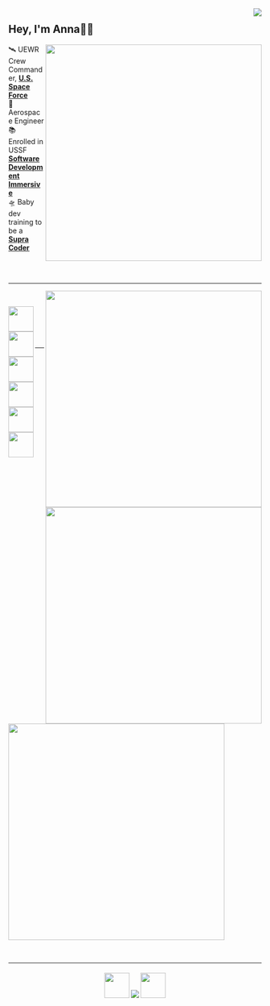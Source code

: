 <img align="right" src="https://komarev.com/ghpvc/?username=akpinkerton&color=yellow" />
<!-- https://komarev.com/ghpvc/?username=your-github-username&color=green -->


## Hey, I'm Anna👋🏻

<a href="https://github.com/anuraghazra/github-readme-stats"><img align="right" width=430 src="https://github-readme-stats.vercel.app/api/wakatime?username=akpinkerton&custom_title=WakaTime&theme=radical&hide_border=true&layout=compact&langs_count=6&icon_color=fffff" /></a>

🛰  UEWR Crew Commander, **[U.S. Space Force][USSF]** <br/>
🚀  Aerospace Engineer <br/>
📚  Enrolled in USSF **[Software Development Immersive][sdi]** <br/>
🛸  Baby dev training to be a **[Supra Coder][supracoder]**

<br /><br />

---

<a href="https://github.com/anuraghazra/github-readme-stats"><img align="right" width=430 src="https://github-readme-stats.vercel.app/api?username=akpinkerton&show_icons=true&theme=radical&hide_border=true&hide=prs,issues" /></a>

<br />

<p>
<img align="left" width="50px" height="50px" src="../assets/css.png?raw=true"/>
<img align="left" width="50px" height="50px" src="../assets/html.png?raw=true"/>
<img align="left" width="50px" height="50px" src="../assets/js.png?raw=true"/>
<img align="left" width="50px" height="50px" src="../assets/bootstrap.png?raw=true"/>
<img align="left" width="50px" height="50px" src="../assets/react.png?raw=true"/>
<img align="left" width="50px" src="https://img.icons8.com/plasticine/100/000000/visual-studio-code-2019.png"/>
</p>

<br /><br /><br /><br />

---

<a href="https://github.com/denvercoder1/github-readme-streak-stats"><img align="right" width=430 src="https://github-readme-streak-stats.herokuapp.com/?user=akpinkerton&theme=radical&hide_border=true" /></a>

<a href="https://github.com/anuraghazra/github-readme-stats"><img width=430 align="center" src="https://github-readme-stats.vercel.app/api/top-langs/?username=akpinkerton&title_color=fe428e&text_color=a9fef7&bg_color=141321&langs_count=6&layout=compact&hide_border=true" />

<br />

---

<h5 align="center">
  <a href="https://www.linkedin.com/in/anna-cagle"><img width=50px src="https://img.icons8.com/plasticine/50/000000/linkedin.png"></a>
  <a href="https://www.instagram.com/anna.conda/"><img src="https://img.icons8.com/bubbles/50/000000/instagram.png"></a>
  <a href="https://www.facebook.com/anna.pinkerton/"><img width=50px src="https://img.icons8.com/plasticine/50/000000/facebook-new.png"/> </a>
</h5>

[USSF]: https://www.spaceforce.mil/
[supracoder]: http://supracoders.us/
[sdi]: https://software.af.mil/

